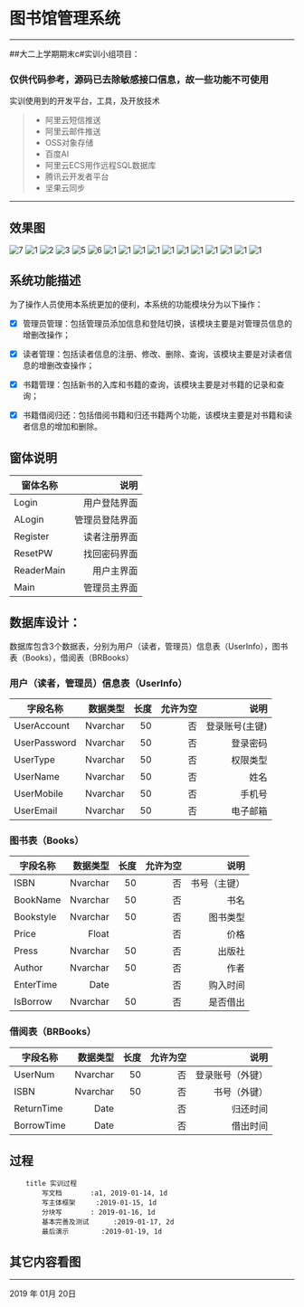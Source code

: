 # 图书馆管理系统

------

##大二上学期期末c#实训小组项目：
### 仅供代码参考，源码已去除敏感接口信息，故一些功能不可使用
实训使用到的开发平台，工具，及开放技术
> * 阿里云短信推送
> * 阿里云邮件推送
> * OSS对象存储
> * 百度AI
> * 阿里云ECS用作远程SQL数据库
> * 腾讯云开发者平台
> * 坚果云同步

------

## 效果图
![7](https://raw.githubusercontent.com/izzp/LibraryManageSystem/master/img/7.png)
![1](https://raw.githubusercontent.com/izzp/LibraryManageSystem/master/img/1.png)
![2](https://raw.githubusercontent.com/izzp/LibraryManageSystem/master/img/2.png)
![3](https://raw.githubusercontent.com/izzp/LibraryManageSystem/master/img/3.png)
![5](https://raw.githubusercontent.com/izzp/LibraryManageSystem/master/img/5.png)
![6](https://raw.githubusercontent.com/izzp/LibraryManageSystem/master/img/6.png)
![1](https://raw.githubusercontent.com/izzp/LibraryManageSystem/master/img/6.png)
![1](https://raw.githubusercontent.com/izzp/LibraryManageSystem/master/img/8.png)
![1](https://raw.githubusercontent.com/izzp/LibraryManageSystem/master/img/9.png)
![1](https://raw.githubusercontent.com/izzp/LibraryManageSystem/master/img/10.png)
![1](https://raw.githubusercontent.com/izzp/LibraryManageSystem/master/img/11.png)
![1](https://raw.githubusercontent.com/izzp/LibraryManageSystem/master/img/12.png)
![1](https://raw.githubusercontent.com/izzp/LibraryManageSystem/master/img/13.png)
![1](https://raw.githubusercontent.com/izzp/LibraryManageSystem/master/img/14.png)
![1](https://raw.githubusercontent.com/izzp/LibraryManageSystem/master/img/15.png)
![1](https://raw.githubusercontent.com/izzp/LibraryManageSystem/master/img/16.png)
![1](https://raw.githubusercontent.com/izzp/LibraryManageSystem/master/img/17.png)

## 系统功能描述
为了操作人员使用本系统更加的便利，本系统的功能模块分为以下操作：

- [x] 管理员管理：包括管理员添加信息和登陆切换，该模块主要是对管理员信息的增删改操作；
- [x] 读者管理：包括读者信息的注册、修改、删除、查询，该模块主要是对读者信息的增删改查操作；
- [x] 书籍管理：包括新书的入库和书籍的查询，该模块主要是对书籍的记录和查询；
- [x] 书籍借阅归还：包括借阅书籍和归还书籍两个功能，该模块主要是对书籍和读者信息的增加和删除。


## 窗体说明

|窗体名称	|说明|
| --------   | -----:  |
|Login|	用户登陆界面|
|ALogin	|管理员登陆界面|
|Register|	读者注册界面|
|ResetPW|	找回密码界面|
|ReaderMain|	用户主界面|
|Main|	管理员主界面

## 数据库设计：
数据库包含3个数据表，分别为用户（读者，管理员）信息表（UserInfo），图书表（Books），借阅表（BRBooks）

### 用户（读者，管理员）信息表（UserInfo）

|字段名称|	数据类型|	长度|	允许为空|	说明|
| --------   | -----:  | -----:  | -----:  |-----:  |
|UserAccount|	Nvarchar|	50	|否	|登录账号(主键)|
|UserPassword|	Nvarchar|	50|	否	|登录密码|
|UserType|	Nvarchar|	50|	否|	权限类型|
|UserName|	Nvarchar|	50|	否|	姓名|
|UserMobile |	Nvarchar|	50|	否|	手机号|
|UserEmail|	Nvarchar|	50|	否|	电子邮箱|

### 图书表（Books）

|字段名称|	数据类型|	长度|	允许为空|	说明|
| --------   | -----:  | -----:  | -----:  |-----:  |
|ISBN	|Nvarchar|	50|	否|	书号（主键）|
|BookName|	Nvarchar|	50|	否|	书名|
|Bookstyle|	Nvarchar|	50|	否|	图书类型|
|Price	|Float	|	|否|	价格|
|Press|	Nvarchar|	50|	否|	出版社|
|Author	|Nvarchar|	50|	否|	作者|
|EnterTime|	Date|	|	否|	购入时间|
|IsBorrow|	Nvarchar|	50|	否|	是否借出|


### 借阅表（BRBooks）

|字段名称|	数据类型|	长度|	允许为空|	说明|
| --------   | -----:  | -----:  | -----:  |-----:  |
|UserNum|	Nvarchar|	50|	否|	登录账号（外键）|
|ISBN|	Nvarchar|	50|	否|	书号（外键）|
|ReturnTime|	Date|	|	否|	归还时间|
|BorrowTime|	Date|	|	否|	借出时间|

## 过程 

```gantt
    title 实训过程
        写文档       :a1, 2019-01-14, 1d
        写主体框架     :2019-01-15, 1d
        分块写       : 2019-01-16, 1d
        基本完善及测试      :2019-01-17, 2d
        最后演示        :2019-01-19, 1d
```
## 其它内容看图
------
2019 年 01月 20日    




